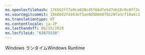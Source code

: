 ```yaml
---
ms.openlocfilehash: 176562ff7a9ca628c45f66dfe5d7eb18c0c0ff3c
ms.sourcegitcommit: 1bb00d2f4343e73ae8d58668f02297a3cf10a4c1
ms.translationtype: HT
ms.contentlocale: ja-JP
ms.lasthandoff: 06/15/2019
ms.locfileid: "63875538"
---
```

<span data-ttu-id="12c59-101">Windows ランタイム</span><span class="sxs-lookup"><span data-stu-id="12c59-101">Windows Runtime</span></span>